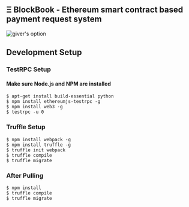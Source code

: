 ## Ξ BlockBook - Ethereum smart contract based payment request system

<img src="https://github.com/vicodin1123/BlockBook/blob/master/Documents/pics/giver_option.png?raw=true" alt="giver's option" style="text-align: center">



## Development Setup
### TestRPC Setup

#### Make sure Node.js and NPM are installed
```
$ apt-get install build-essential python
$ npm install ethereumjs-testrpc -g
$ npm install web3 -g
$ testrpc -u 0
```

### Truffle Setup
```
$ npm install webpack -g
$ npm install truffle -g
$ truffle init webpack
$ truffle compile
$ truffle migrate
```

### After Pulling
```
$ npm install
$ truffle compile
$ truffle migrate
```